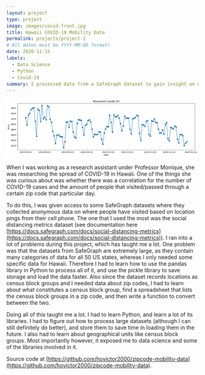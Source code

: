 ```yaml
---
layout: project
type: project
image: images/covid-front.jpg
title: Hawaii COVID-19 Mobility Data
permalink: projects/project-1
# All dates must be YYYY-MM-DD format!
date: 2020-11-15
labels:
  - Data Science
  - Python
  - Covid-19
summary: I processed data from a SafeGraph dataset to gain insight on where people visited in Hawaii during the COVID-19 pandemic.
---
```


<div class="ui large rounded images">
  <img class="ui image" src="../images/coviddata.png">
</div>

  When I was working as a research assistant under Professor Monique, she was researching the spread of COVID-19 in Hawaii. One of the things she was curious about was whether there was a correlation for the number of COVID-19 cases and the amount of people that visited/passed through a certain zip code that particular day. 
  
  To do this, I was given access to some SafeGraph datasets where they collected anonymous data on where people have visited based on location pings from their cell phone. The one that I used the most was the social distancing metrics dataset (see documentation here [https://docs.safegraph.com/docs/social-distancing-metrics](https://docs.safegraph.com/docs/social-distancing-metrics)). 
  I ran into a lot of problems during this project, which has taught me a lot. One problem was that the datasets from SafeGraph are extremely large, as they contain many categories of data for all 50 US states, whereas I only needed some specific data for Hawaii. Therefore I had to learn how to use the pandas library in Python to process all of it, and use the pickle library to save storage and load the data faster. Also since the dataset records locations as census block groups and I needed data about zip codes, I had to learn about what constitutes a census block group, find a spreadsheet that lists the census block groups in a zip code, and then write a function to convert between the two.
  
  Doing all of this taught me a lot. I had to learn Python, and learn a lot of its libraries. I had to figure out how to process large datasets (although I can still definitely do better), and store them to save time in loading them in the future. I also had to learn about geographical units like census block groups. Most importantly however, it exposed me to data science and some of the libraries involved in it.
  
Source code at [https://github.com/hovictor2000/zipcode-mobility-data](https://github.com/hovictor2000/zipcode-mobility-data).



